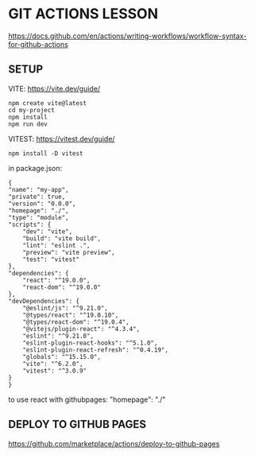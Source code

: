 # GIT ACTIONS LESSON

https://docs.github.com/en/actions/writing-workflows/workflow-syntax-for-github-actions


## SETUP

VITE: 
https://vite.dev/guide/

    npm create vite@latest  
    cd my-project
    npm install
    npm run dev

VITEST:
https://vitest.dev/guide/

    npm install -D vitest

in package.json:

    {
    "name": "my-app",
    "private": true,
    "version": "0.0.0",
    "homepage": "./",
    "type": "module",
    "scripts": {
        "dev": "vite",
        "build": "vite build",
        "lint": "eslint .",
        "preview": "vite preview",
        "test": "vitest"
    },
    "dependencies": {
        "react": "^19.0.0",
        "react-dom": "^19.0.0"
    },
    "devDependencies": {
        "@eslint/js": "^9.21.0",
        "@types/react": "^19.0.10",
        "@types/react-dom": "^19.0.4",
        "@vitejs/plugin-react": "^4.3.4",
        "eslint": "^9.21.0",
        "eslint-plugin-react-hooks": "^5.1.0",
        "eslint-plugin-react-refresh": "^0.4.19",
        "globals": "^15.15.0",
        "vite": "^6.2.0",
        "vitest": "^3.0.9"
    }
    }

to use react with githubpages: "homepage": "./" 

## DEPLOY TO GITHUB PAGES

https://github.com/marketplace/actions/deploy-to-github-pages


